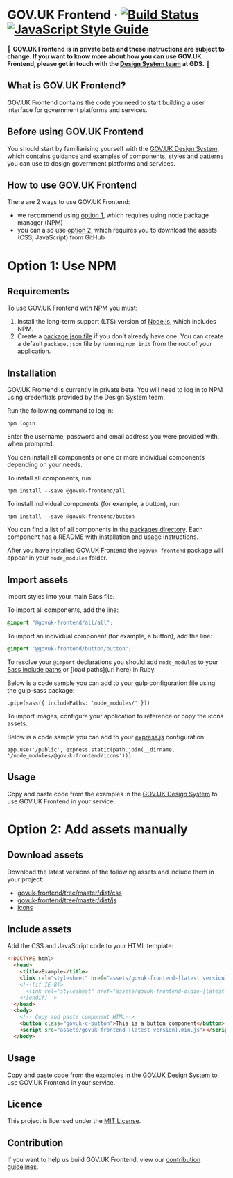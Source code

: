 GOV.UK Frontend ·
[![Build Status](https://travis-ci.org/alphagov/govuk-frontend.svg?branch=master)](https://travis-ci.org/alphagov/govuk-frontend)
[![JavaScript Style Guide](https://img.shields.io/badge/code_style-standard-brightgreen.svg)](https://standardjs.com)
=====================

:rotating_light: **GOV.UK Frontend is in private beta and these instructions are subject to change. If you want to know more about how you can use GOV.UK Frontend, please get in touch with the [Design System team](mailto:govuk-design-system-support@digital.cabinet-office.gov.uk) at GDS.** :rotating_light:

## What is GOV.UK Frontend?

GOV.UK Frontend contains the code you need to start building a user interface for government platforms and services. 

## Before using GOV.UK Frontend

You should start by familiarising yourself with the [GOV.UK Design System](https://govuk-design-system-production.cloudapps.digital/), which contains guidance and examples of components, styles and patterns you can use to design  government platforms and services. 

## How to use GOV.UK Frontend 

There are 2 ways to use GOV.UK Frontend:
* we recommend using <a href="#option1">option 1</a>, which requires using node package manager (NPM) 
* you can also use <a href="#option2">option 2</a>, which requires you to download the assets (CSS, JavaScript) from GitHub

<a id="option1"></a>

# Option 1: Use NPM

## Requirements
To use GOV.UK Frontend with NPM you must:

1. Install the long-term support (LTS) version of [Node.js](https://nodejs.org/en/), which includes NPM.
2. Create a [package.json file](https://docs.npmjs.com/files/package.json) if you don’t already have one. You can create a default `package.json` file by running `npm init` from the root of your application.

## Installation
GOV.UK Frontend is currently in private beta. You will need to log in to NPM using credentials provided by the Design System team.

Run the following command to log in:
```
npm login
```

Enter the username, password and email address you were provided with, when prompted. 

You can install all components or one or more individual components depending on your needs.

To install all components, run:
```
npm install --save @govuk-frontend/all
```


To install individual components (for example, a button), run:
```
npm install --save @govuk-frontend/button
```
You can find a list of all components in the [packages directory](https://github.com/alphagov/govuk-frontend/tree/master/packages). Each component has a README with installation and usage instructions.

After you have installed GOV.UK Frontend the `@govuk-frontend` package will appear in your `node_modules` folder.

## Import assets

Import styles into your main Sass file.

To import all components, add the line:
```CSS
@import "@govuk-frontend/all/all";
```

To import an individual component (for example, a button), add the line:
```CSS
@import "@govuk-frontend/button/button";
```


To resolve your `@import` declarations you should add `node_modules` to your [Sass include paths](https://github.com/sass/node-sass#includepaths) or [load paths](url here) in Ruby.

Below is a code sample you can add to your gulp configuration file using the gulp-sass package:
```JS
.pipe(sass({ includePaths: 'node_modules/' }))
```

To import images, configure your application to reference or copy the icons assets.

Below is a code sample you can add to your [express.js](https://expressjs.com/) configuration:
```JS
app.use('/public', express.static(path.join(__dirname, '/node_modules/@govuk-frontend/icons')))
```

## Usage

Copy and paste code from the examples in the [GOV.UK Design System](https://govuk-design-system-production.cloudapps.digital/) to use GOV.UK Frontend in your service.

<a id="option2"></a> 

# Option 2: Add assets manually

## Download assets

Download the latest versions of the following assets and include them in your project:

- [govuk-frontend/tree/master/dist/css](https://github.com/alphagov/govuk-frontend/tree/master/dist/css)
- [govuk-frontend/tree/master/dist/js](https://github.com/alphagov/govuk-frontend/tree/master/dist/js)
- [icons](https://github.com/alphagov/govuk-frontend/tree/master/dist/icons)

## Include assets

Add the CSS and JavaScript code to your HTML template:

```html
<!DOCTYPE html>
  <head>
    <title>Example</title>
    <link rel="stylesheet" href="assets/govuk-frontend-[latest version].min.css">
    <!--[if IE 8]>
      <link rel="stylesheet" href="assets/govuk-frontend-oldie-[latest version].min.css">
    <![endif]-->
  </head>
  <body>
    <!-- Copy and paste component HTML-->
    <button class="govuk-c-button">This is a button component</button>
    <script src="assets/govuk-frontend-[latest version].min.js"></script>
  </body>
```

## Usage 

Copy and paste code from the examples in the [GOV.UK Design System](https://govuk-design-system-production.cloudapps.digital/) to use GOV.UK Frontend in your service.


## Licence

This project is licensed under the [MIT License](https://github.com/TechPunk316/govuk-frontend/blob/master/LICENSE.txt).

## Contribution

If you want to help us build GOV.UK Frontend, view our [contribution guidelines](CONTRIBUTING.md).

